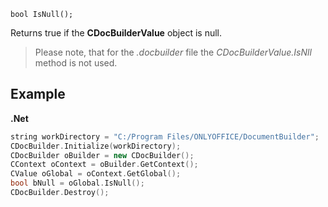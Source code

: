 `bool IsNull();`

Returns true if the **CDocBuilderValue** object is null.

> Please note, that for the *.docbuilder* file the *CDocBuilderValue.IsNll* method is not used.

## Example

**.Net**

```cpp
string workDirectory = "C:/Program Files/ONLYOFFICE/DocumentBuilder";
CDocBuilder.Initialize(workDirectory);
CDocBuilder oBuilder = new CDocBuilder();
CContext oContext = oBuilder.GetContext();
CValue oGlobal = oContext.GetGlobal();
bool bNull = oGlobal.IsNull();
CDocBuilder.Destroy();
```
